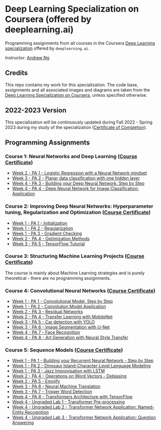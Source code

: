 # Deep Learning Specialization on Coursera (offered by deeplearning.ai)

Programming assignments from all courses in the Coursera [Deep Learning specialization](https://www.coursera.org/specializations/deep-learning) offered by `deeplearning.ai`.

Instructor: [Andrew Ng](http://www.andrewng.org/)

## Credits

This repo contains my work for this specialization. The code base, assignments and all associated images and diagrams are taken from the [Deep Learning Specialization on Coursera](https://www.coursera.org/specializations/deep-learning), unless specified otherwise.

## 2022-2023 Version

This specialization will be continuously updated during Fall 2022 - Spring 2023 during my study of the specialization ([Certificate of Completion](https://github.com/MeguSmurfy/deep-learning-specialization-coursera/blob/main/Deep%20Learning%20Specialization%20Certificate.pdf)).

## Programming Assignments

### Course 1: Neural Networks and Deep Learning ([Course Certificate](https://github.com/MeguSmurfy/deep-learning-specialization-coursera/blob/main/C1%20-%20Neural%20Networks%20and%20Deep%20Learning/C1%20Certificate.pdf))

  - [Week 2 - PA 1 - Logistic Regression with a Neural Network mindset](https://github.com/MeguSmurfy/deep-learning-specialization-coursera/blob/main/C1%20-%20Neural%20Networks%20and%20Deep%20Learning/Logistic_Regression_with_a_Neural_Network_mindset.ipynb)
  - [Week 3 - PA 2 - Planar data classification with one hidden layer](https://github.com/MeguSmurfy/deep-learning-specialization-coursera/blob/main/C1%20-%20Neural%20Networks%20and%20Deep%20Learning/Planar_data_classification_with_one_hidden_layer.ipynb)
  - [Week 4 - PA 3 - Building your Deep Neural Network: Step by Step](https://github.com/MeguSmurfy/deep-learning-specialization-coursera/blob/main/C1%20-%20Neural%20Networks%20and%20Deep%20Learning/Building_your_Deep_Neural_Network_Step_by_Step.ipynb)
  - [Week 4 - PA 4 - Deep Neural Network for Image Classification: Application](https://github.com/MeguSmurfy/deep-learning-specialization-coursera/blob/main/C1%20-%20Neural%20Networks%20and%20Deep%20Learning/Deep%20Neural%20Network%20-%20Application.ipynb)

### Course 2: Improving Deep Neural Networks: Hyperparameter tuning, Regularization and Optimization ([Course Certificate](https://github.com/MeguSmurfy/deep-learning-specialization-coursera/blob/main/C2%20-%20Improving%20Deep%20Neural%20Networks%20-%20Hyperparameter%20Tuning%2C%20Regularization%20and%20Optimization/C2%20Certificate.pdf))

  - [Week 1 - PA 1 - Initialization](https://github.com/MeguSmurfy/deep-learning-specialization-coursera/blob/main/C2%20-%20Improving%20Deep%20Neural%20Networks%20-%20Hyperparameter%20Tuning%2C%20Regularization%20and%20Optimization/Initialization.ipynb)
  - [Week 1 - PA 2 - Regularization](https://github.com/MeguSmurfy/deep-learning-specialization-coursera/blob/main/C2%20-%20Improving%20Deep%20Neural%20Networks%20-%20Hyperparameter%20Tuning%2C%20Regularization%20and%20Optimization/Regularization.ipynb)
  - [Week 1 - PA 3 - Gradient Checking](https://github.com/MeguSmurfy/deep-learning-specialization-coursera/blob/main/C2%20-%20Improving%20Deep%20Neural%20Networks%20-%20Hyperparameter%20Tuning%2C%20Regularization%20and%20Optimization/Gradient_Checking.ipynb)
  - [Week 2 - PA 4 - Optimization Methods](https://github.com/MeguSmurfy/deep-learning-specialization-coursera/blob/main/C2%20-%20Improving%20Deep%20Neural%20Networks%20-%20Hyperparameter%20Tuning%2C%20Regularization%20and%20Optimization/Optimization_methods.ipynb)
  - [Week 3 - PA 5 - TensorFlow Tutorial](https://github.com/MeguSmurfy/deep-learning-specialization-coursera/blob/main/C2%20-%20Improving%20Deep%20Neural%20Networks%20-%20Hyperparameter%20Tuning%2C%20Regularization%20and%20Optimization/Tensorflow_introduction.ipynb)

### Course 3: Structuring Machine Learning Projects ([Course Certificate](https://github.com/MeguSmurfy/deep-learning-specialization-coursera/blob/main/C3%20-%20Structuring%20Machine%20Learning%20Projects/C3%20Certificate.pdf))

  The course is mainly about Machine Learning strategies and is purely theoretical - there are no programming assignments.
  
### Course 4: Convolutional Neural Networks ([Course Certificate](https://github.com/MeguSmurfy/deep-learning-specialization-coursera/blob/main/C4%20-%20Convolutional%20Neural%20Networks/C4%20Certificate.pdf))

  - [Week 1 - PA 1 - Convolutional Model, Step by Step](https://github.com/MeguSmurfy/deep-learning-specialization-coursera/blob/main/C4%20-%20Convolutional%20Neural%20Networks/Convolution_model_Step_by_Step_v1.ipynb)
  - [Week 1 - PA 2 - Convolution Model Application](https://github.com/MeguSmurfy/deep-learning-specialization-coursera/blob/main/C4%20-%20Convolutional%20Neural%20Networks/Convolution_model_Application.ipynb)
  - [Week 2 - PA 3 - Residual Networks](https://github.com/MeguSmurfy/deep-learning-specialization-coursera/blob/main/C4%20-%20Convolutional%20Neural%20Networks/Residual_Networks.ipynb)
  - [Week 2 - PA 4 - Transfer Learning with MobileNet](https://github.com/MeguSmurfy/deep-learning-specialization-coursera/blob/main/C4%20-%20Convolutional%20Neural%20Networks/Transfer_learning_with_MobileNet_v1.ipynb)
  - [Week 3 - PA 5 - Car detection with YOLO](https://github.com/MeguSmurfy/deep-learning-specialization-coursera/blob/main/C4%20-%20Convolutional%20Neural%20Networks/Autonomous_driving_application_Car_detection.ipynb)
  - [Week 3 - PA 6 - Image Segmentation with U-Net](https://github.com/MeguSmurfy/deep-learning-specialization-coursera/blob/main/C4%20-%20Convolutional%20Neural%20Networks/Image_segmentation_Unet_v2.ipynb)
  - [Week 4 - PA 7 - Face Recognition](https://github.com/MeguSmurfy/deep-learning-specialization-coursera/blob/main/C4%20-%20Convolutional%20Neural%20Networks/Face_Recognition.ipynb)
  - [Week 4 - PA 8 - Art Generation with Neural Style Transfer](https://github.com/MeguSmurfy/deep-learning-specialization-coursera/blob/main/C4%20-%20Convolutional%20Neural%20Networks/Art_Generation_with_Neural_Style_Transfer.ipynb)
  
### Course 5: Sequence Models ([Course Certificate](https://github.com/MeguSmurfy/deep-learning-specialization-coursera/blob/main/C5%20-%20Sequence%20Models/C5%20Certificate.pdf))
  - [Week 1 - PA 1 - Building your Recurrent Neural Network - Step by Step](https://github.com/MeguSmurfy/deep-learning-specialization-coursera/blob/main/C5%20-%20Sequence%20Models/Building_a_Recurrent_Neural_Network_Step_by_Step.ipynb)
  - [Week 1 - PA 2 - Dinosaur Island-Character-Level Language Modeling](https://github.com/MeguSmurfy/deep-learning-specialization-coursera/blob/main/C5%20-%20Sequence%20Models/Dinosaurus_Island_Character_level_language_model.ipynb)
  - [Week 1 - PA 3 - Jazz Improvisation with LSTM](https://github.com/MeguSmurfy/deep-learning-specialization-coursera/blob/main/C5%20-%20Sequence%20Models/Improvise_a_Jazz_Solo_with_an_LSTM_Network_v4.ipynb)
  - [Week 2 - PA 4 - Operations on Word Vectors - Debiasing](https://github.com/MeguSmurfy/deep-learning-specialization-coursera/blob/main/C5%20-%20Sequence%20Models/Operations_on_word_vectors_v2a.ipynb)
  - [Week 2 - PA 5 - Emojify](https://github.com/MeguSmurfy/deep-learning-specialization-coursera/blob/main/C5%20-%20Sequence%20Models/Emoji_v3a.ipynb)
  - [Week 3 - PA 6 - Neural Machine Translation](https://github.com/MeguSmurfy/deep-learning-specialization-coursera/blob/main/C5%20-%20Sequence%20Models/Neural_machine_translation_with_attention_v4a.ipynb)
  - [Week 3 - PA 7 - Trigger Word Detection](https://github.com/MeguSmurfy/deep-learning-specialization-coursera/blob/main/C5%20-%20Sequence%20Models/Trigger_word_detection_v2a.ipynb)
  - [Week 4 - PA 8 - Transformers Architecture with TensorFlow](https://github.com/MeguSmurfy/deep-learning-specialization-coursera/blob/main/C5%20-%20Sequence%20Models/C5_W4_A1_Transformer_Subclass_v1.ipynb)
  - [Week 4 - Ungraded Lab 1 - Transformer Pre-processing](https://github.com/MeguSmurfy/deep-learning-specialization-coursera/blob/main/C5%20-%20Sequence%20Models/Embedding_plus_Positional_encoding.ipynb)
  - [Week 4 - Ungraded Lab 2 - Transformer Network Application: Named-Entity Recognition](https://github.com/MeguSmurfy/deep-learning-specialization-coursera/blob/main/C5%20-%20Sequence%20Models/Transformer_application_Named_Entity_Recognition.ipynb)
  - [Week 4 - Ungraded Lab 3 - Transformer Network Application: Question Answering](https://github.com/MeguSmurfy/deep-learning-specialization-coursera/blob/main/C5%20-%20Sequence%20Models/QA_dataset.ipynb)
  
